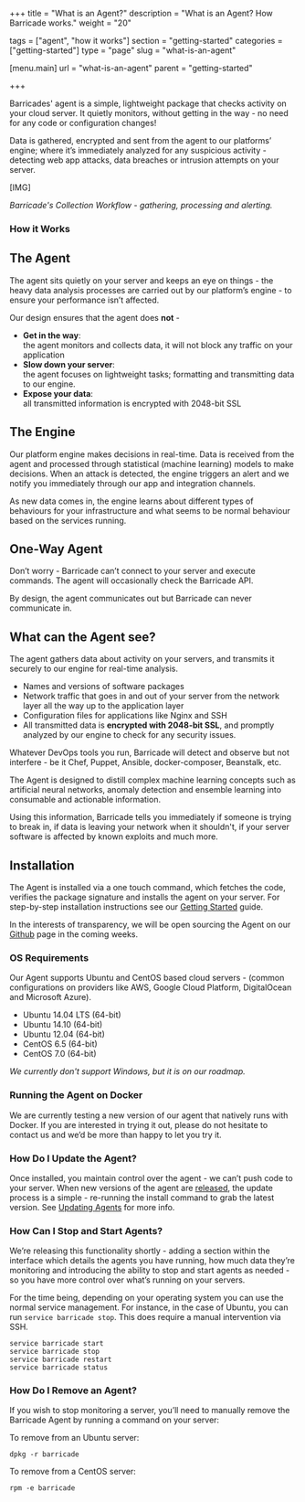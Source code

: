 +++
title = "What is an Agent?"
description = "What is an Agent? How Barricade works."
weight = "20"

tags = ["agent", "how it works"]
section = "getting-started"
categories = ["getting-started"]
type = "page"
slug = "what-is-an-agent"

[menu.main]
    url = "what-is-an-agent"
    parent = "getting-started"

+++

Barricades' agent is a simple, lightweight package that checks activity on your cloud server. It quietly monitors, without getting in the way - no need for any code or configuration changes!

Data is gathered, encrypted and sent from the agent to our platforms’ engine; where it’s immediately analyzed for any suspicious activity - detecting web app attacks, data breaches or intrusion attempts on your server.

[IMG]

_Barricade's Collection Workflow - gathering, processing and alerting._

### How it Works

## The Agent

The agent sits quietly on your server and keeps an eye on things - the heavy data analysis processes are carried out by our platform’s engine - to ensure your performance isn’t affected.

Our design ensures that the agent does **not** -

* **Get in the way**:  
    the agent monitors and collects data, it will not block any traffic on your application
* **Slow down your server**:  
    the agent focuses on lightweight tasks; formatting and transmitting data to our engine.
* **Expose your data**:  
    all transmitted information is encrypted with 2048-bit SSL

## The Engine

Our platform engine makes decisions in real-time. Data is received from the agent and processed through statistical (machine learning) models to make decisions. When an attack is detected, the engine triggers an alert and we notify you immediately through our app and integration channels.

As new data comes in, the engine learns about different types of behaviours for your infrastructure and what seems to be normal behaviour based on the services running.

## One-Way Agent

Don’t worry - Barricade can’t connect to your server and execute commands. The agent will occasionally check the Barricade API.

By design, the agent communicates out but Barricade can never communicate in.

## What can the Agent see?

The agent gathers data about activity on your servers, and transmits it securely to our engine for real-time analysis.

*   Names and versions of software packages
*   Network traffic that goes in and out of your server from the network layer all the way up to the application layer
*   Configuration files for applications like Nginx and SSH
*   All transmitted data is **encrypted with 2048-bit SSL**, and promptly analyzed by our engine to check for any security issues.

Whatever DevOps tools you run, Barricade will detect and observe but not interfere - be it Chef, Puppet, Ansible, docker-composer, Beanstalk, etc.

The Agent is designed to distill complex machine learning concepts such as artificial neural networks, anomaly detection and ensemble learning into consumable and actionable information.

Using this information, Barricade tells you immediately if someone is trying to break in, if data is leaving your network when it shouldn't, if your server software is affected by known exploits and much more.

## Installation

The Agent is installed via a one touch command, which fetches the code, verifies the package signature and installs the agent on your server. For step-by-step installation instructions see our [Getting Started](LINK) guide.

In the interests of transparency, we will be open sourcing the Agent on our [Github](https://github.com/barricadeio/) page in the coming weeks.

### OS Requirements

Our Agent supports Ubuntu and CentOS based cloud servers - (common configurations on providers like AWS, Google Cloud Platform, DigitalOcean and Microsoft Azure).

*   Ubuntu 14.04 LTS (64-bit)
*   Ubuntu 14.10 (64-bit)
*   Ubuntu 12.04 (64-bit)
*   CentOS 6.5 (64-bit)
*   CentOS 7.0 (64-bit)

_We currently don't support Windows, but it is on our roadmap._  

### Running the Agent on Docker

We are currently testing a new version of our agent that natively runs with Docker. If you are interested in trying it out, please do not hesitate to contact us and we’d be more than happy to let you try it.

### How Do I Update the Agent?

Once installed, you maintain control over the agent - we can’t push code to your server. When new versions of the agent are [released](LINK), the update process is a simple - re-running the install command to grab the latest version. See [Updating Agents](LINK) for more info.

### How Can I Stop and Start Agents?

We’re releasing this functionality shortly - adding a section within the interface which details the agents you have running, how much data they’re monitoring and introducing the ability to stop and start agents as needed - so you have more control over what’s running on your servers.

For the time being, depending on your operating system you can use the normal service management. For instance, in the case of Ubuntu, you can run `service barricade stop`. This does require a manual intervention via SSH.

```
service barricade start  
service barricade stop  
service barricade restart  
service barricade status
```

### How Do I Remove an Agent?

If you wish to stop monitoring a server, you’ll need to manually remove the Barricade Agent by running a command on your server:

To remove from an Ubuntu server:

`dpkg -r barricade`

To remove from a CentOS server:

`rpm -e barricade`